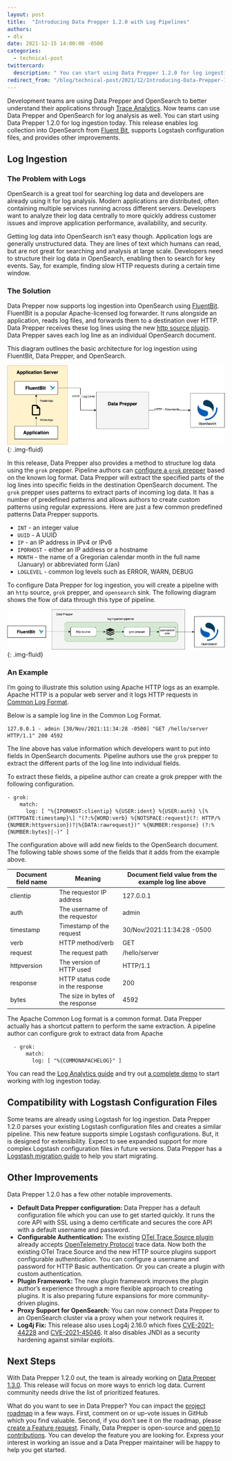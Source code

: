 ```yaml
---
layout: post
title:  "Introducing Data Prepper 1.2.0 with Log Pipelines"
authors:
- dlv
date: 2021-12-15 14:00:00 -0500
categories:
  - technical-post
twittercard:
  description: " You can start using Data Prepper 1.2.0 for log ingestion today. This release enables log collection into OpenSearch from Fluent Bit."
redirect_from: "/blog/technical-post/2021/12/Introducing-Data-Prepper-1.2.0-with-Log-Pipelines/"
---
```


Development teams are using Data Prepper and OpenSearch to better understand their applications through 
[Trace Analytics](https://opensearch.org/docs/latest/observability-plugins/trace/index/). Now teams can 
use Data Prepper and OpenSearch for log analysis as well. You can start using Data Prepper 1.2.0 for 
log ingestion today. This release enables log collection into OpenSearch from 
[Fluent Bit](https://fluentbit.io/), supports Logstash configuration files, and provides other improvements.

## Log Ingestion

### The Problem with Logs

OpenSearch is a great tool for searching log data and developers are already using it for log analysis. 
Modern applications are distributed, often containing multiple services running across different servers. 
Developers want to analyze their log data centrally to more quickly address customer issues and improve 
application performance, availability, and security.

Getting log data into OpenSearch isn’t easy though. Application logs are generally unstructured data. 
They are lines of text which humans can read, but are not great for searching and analysis at large scale. 
Developers need to structure their log data in OpenSearch, enabling then to search for key events. Say, for 
example, finding slow HTTP requests during a certain time window.

### The Solution

Data Prepper now supports log ingestion into OpenSearch using [FluentBit](https://fluentbit.io/). FluentBit 
is a popular Apache-licensed log forwarder. It runs alongside an application, reads log files, and forwards them 
to a destination over HTTP. Data Prepper receives these log lines using the new 
[http source plugin](https://github.com/opensearch-project/data-prepper/tree/main/data-prepper-plugins/http-source).
Data Prepper saves each log line as an individual OpenSearch document.

This diagram outlines the basic architecture for log ingestion using FluentBit, Data Prepper, and OpenSearch.

![Architecture](/assets/media/blog-images/2021-12-15-Introducing-Data-Prepper-1.2.0-with-Log-Pipelines/Architecture.png){: .img-fluid}

In this release, Data Prepper also provides a method to structure log data using the `grok` prepper. Pipeline authors can 
[configure a `grok` prepper](https://github.com/opensearch-project/data-prepper/tree/main/data-prepper-plugins/grok-prepper) 
based on the known log format. Data Prepper will extract the specified parts of the log lines into specific fields in the 
destination OpenSearch document. The `grok` prepper uses patterns to extract parts of incoming log data. It has a number of 
predefined patterns and allows authors to create custom patterns using regular expressions. Here are just a few common 
predefined patterns Data Prepper supports.

* `INT` - an integer value
* `UUID` - A UUID
* `IP` - an IP address in IPv4 or IPv6
* `IPORHOST` - either an IP address or a hostname
* `MONTH` - the name of a Gregorian calendar month in the full name (January) or abbreviated form (Jan)
* `LOGLEVEL` - common log levels such as ERROR, WARN, DEBUG

To configure Data Prepper for log ingestion, you will create a pipeline with an `http` source, `grok` prepper, and `opensearch` sink. 
The following diagram shows the flow of data through this type of pipeline.

![Pipeline](/assets/media/blog-images/2021-12-15-Introducing-Data-Prepper-1.2.0-with-Log-Pipelines/Pipeline.png){: .img-fluid}

### An Example

I’m going to illustrate this solution using Apache HTTP logs as an example. Apache HTTP is a popular web server and it 
logs HTTP requests in [Common Log Format](https://httpd.apache.org/docs/2.4/logs.html#accesslog).

Below is a sample log line in the Common Log Format.

```
127.0.0.1 - admin [30/Nov/2021:11:34:28 -0500] "GET /hello/server HTTP/1.1" 200 4592
```

The line above has value information which developers want to put into fields in OpenSearch documents. Pipeline authors use
the `grok` prepper to extract the different parts of the log line into individual fields.

To extract these fields, a pipeline author can create a grok prepper with the following configuration.

```
- grok:
    match:
      log: [ "%{IPORHOST:clientip} %{USER:ident} %{USER:auth} \[%{HTTPDATE:timestamp}\] "(?:%{WORD:verb} %{NOTSPACE:request}(?: HTTP/%{NUMBER:httpversion})?|%{DATA:rawrequest})" %{NUMBER:response} (?:%{NUMBER:bytes}|-)" ]
```

The configuration above will add new fields to the OpenSearch document. The following table shows some of the fields that it adds from the example above.

| Document field name | Meaning | Document field value from the example log line above |
| ----------- | ----------- | ----------- |
| clientip | The requestor IP address | 127.0.0.1 |
| auth | The username of the requestor | admin |
| timestamp | Timestamp of the request | 30/Nov/2021:11:34:28 -0500 |
| verb  |HTTP method/verb | GET |
| request |The request path | /hello/server |
| httpversion |  The version of HTTP used | HTTP/1.1 |
| response |  HTTP status code in the response | 200 |
| bytes | The size in bytes of the response | 4592 |

The Apache Common Log format is a common format. Data Prepper actually has a shortcut pattern to perform the same extraction. A pipeline author can configure grok to extract data from Apache

```
  - grok:
      match:
        log: [ "%{COMMONAPACHELOG}" ]
```

You can read the [Log Analytics guide](https://github.com/opensearch-project/data-prepper/blob/main/docs/log_analytics.md) 
and try out [a complete demo](https://github.com/opensearch-project/data-prepper/blob/main/examples/log-ingestion/log_ingestion_demo_guide.md) 
to start working with log ingestion today.

## Compatibility with Logstash Configuration Files

Some teams are already using Logstash for log ingestion. Data Prepper 1.2.0 parses your existing 
Logstash configuration files and creates a similar pipeline. This new feature supports simple Logstash 
configurations. But, it is designed for extensibility. Expect to see expanded support for more complex 
Logstash configuration files in future versions. Data Prepper has a 
[Logstash migration guide](https://github.com/opensearch-project/data-prepper/blob/main/docs/logstash_migration_guide.md) 
to help you start migrating.

## Other Improvements

Data Prepper 1.2.0 has a few other notable improvements.

* **Default Data Prepper configuration:** Data Prepper has a default configuration file which you can use to get started quickly. It runs the core API with SSL using a demo certificate and secures the core API with a default username and password.
* **Configurable Authentication:** The existing [OTel Trace Source plugin](https://github.com/opensearch-project/data-prepper/tree/main/data-prepper-plugins/otel-trace-source) already accepts [OpenTelemetry Protocol](https://github.com/open-telemetry/oteps/blob/main/text/0035-opentelemetry-protocol.md) trace data. Now both the existing OTel Trace Source and the new HTTP source plugins support configurable authentication. You can configure a username and password for HTTP Basic authentication. Or you can create a plugin with custom authentication.
* **Plugin Framework:** The new plugin framework improves the plugin author’s experience through a more flexible approach to creating plugins. It is also preparing future expansions for more community-driven plugins.
* **Proxy Support for OpenSearch:** You can now connect Data Prepper to an OpenSearch cluster via a proxy when your network requires it.
* **Log4j Fix:** This release also uses Log4j 2.16.0 which fixes [CVE-2021-44228](https://nvd.nist.gov/vuln/detail/CVE-2021-44228) and [CVE-2021-45046](https://cve.mitre.org/cgi-bin/cvename.cgi?name=CVE-2021-45046). It also disables JNDI as a security hardening against similar exploits.

## Next Steps

With Data Prepper 1.2.0 out, the team is already working on 
[Data Prepper 1.3.0](https://github.com/opensearch-project/data-prepper/milestone/2). 
This release will focus on more ways to enrich log data. Current community needs drive the list of prioritized features.

What do you want to see in Data Prepper? You can impact the [project roadmap](https://github.com/opensearch-project/data-prepper/projects/1) 
in a few ways. First, comment on or up-vote issues in GitHub which you find valuable. Second, if you 
don’t see it on the roadmap, please [create a Feature request](https://github.com/opensearch-project/data-prepper/issues/new/choose). 
Finally, Data Prepper is open-source and [open to contributions](https://github.com/opensearch-project/data-prepper/blob/main/CONTRIBUTING.md). 
You can develop the feature you are looking for. Express your interest in working an issue and a Data Prepper maintainer 
will be happy to help you get started.
